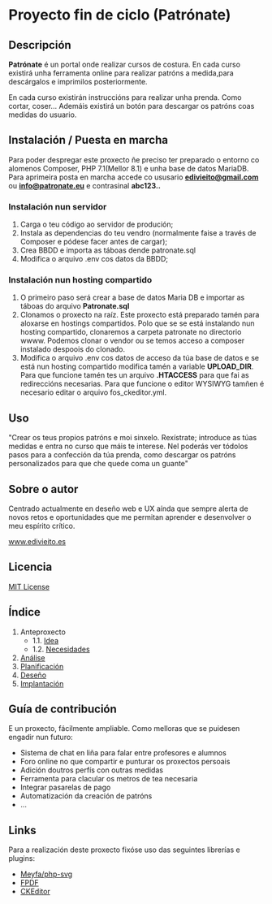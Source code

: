 # Proyecto fin de ciclo (Patrónate)

## Descripción

**Patrónate** é un portal onde realizar cursos de costura. En cada curso existirá unha ferramenta online para realizar patróns a medida,para descárgalos e imprimilos posteriormente.

En cada curso existirán instruccións para realizar unha prenda. Como cortar, coser... Ademáis existirá un botón para descargar os patróns coas medidas do usuario.

## Instalación / Puesta en marcha

Para poder despregar este proxecto ñe preciso ter preparado o entorno co alomenos Composer, PHP 7.1(Mellor 8.1) e unha base de datos MariaDB. Para  aprimeira posta en marcha accede co ususario **edivieito@gmail.com** ou **info@patronate.eu** e contrasinal **abc123..**

### Instalación nun servidor
1. Carga o teu código ao servidor de produción;
2. Instala as dependencias do teu vendro (normalmente faise a través de Composer e pódese facer antes de cargar);
3. Crea BBDD e importa as táboas dende patronate.sql
3. Modifica o arquivo .env cos datos da BBDD;

### Instalación nun hosting compartido
1. O primeiro paso será crear a base de datos Maria DB e importar as táboas do arquivo **Patronate.sql**
2. Clonamos o proxecto na raíz. Este proxecto está preparado tamén para aloxarse en hostings compartidos. Polo que se se está instalando nun hosting compartido, clonaremos   a carpeta patronate no directorio wwww. Podemos clonar o vendor ou se temos acceso a composer instalado despoois do clonado.
3. Modifica o arquivo .env cos datos de acceso da túa base de datos e se está nun hosting compartido modifica tamén a variable **UPLOAD_DIR**. Para que funcione tamén tes un arquivo **.HTACCESS** para que fai as redireccións necesarias.
Para que funcione o editor WYSIWYG tamñen é necesario editar o arquivo fos_ckeditor.yml.

## Uso

"Crear os teus propios patróns e moi sinxelo. Rexístrate; introduce as túas medidas e entra no curso que máis te interese. Nel poderás ver tódolos pasos para a confección da túa prenda, como descargar os patróns personalizados para que che quede coma un guante"


## Sobre o autor

Centrado actualmente en deseño web e UX aínda que sempre alerta de novos retos e oportunidades que me permitan aprender e desenvolver o meu espírito crítico.

www.edivieito.es

## Licencia

[MIT License](LICENSE)


## Índice

1. Anteproxecto
    * 1.1. [Idea](doc/templates/1_idea.md)
    * 1.2. [Necesidades](doc/templates/2_necesidades.md)
2. [Análise](doc/templates/3_analise.md)
3. [Planificación](doc/templates/4_planificacion.md)
4. [Deseño](doc/templates/5_deseño.md)
5. [Implantación](doc/templates/6_implantacion.md)


## Guía de contribución

E un proxecto, fácilmente ampliable. Como melloras que se puidesen engadir nun futuro:

* Sistema de chat en liña para falar entre profesores e alumnos
* Foro online no que compartir e punturar os proxectos persoais
* Adición doutros perfís con outras medidas
* Ferramenta para clacular os metros de tea necesaria
* Integrar pasarelas de pago
* Automatización da creación de patróns
* ...

## Links

Para a realización deste proxecto fixóse uso das seguintes librerías e plugins:
* [Meyfa/php-svg](https://github.com/meyfa/php-svg)
* [FPDF](http://www.fpdf.org/)
* [CKEditor](https://ckeditor.com/)